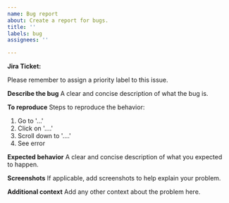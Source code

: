 ```yaml
---
name: Bug report
about: Create a report for bugs.
title: ''
labels: bug
assignees: ''

---
```


**Jira Ticket:** 

Please remember to assign a priority label to this issue. 

**Describe the bug**
A clear and concise description of what the bug is.

**To reproduce**
Steps to reproduce the behavior:
1. Go to '...'
2. Click on '....'
3. Scroll down to '....'
4. See error

**Expected behavior**
A clear and concise description of what you expected to happen.

**Screenshots**
If applicable, add screenshots to help explain your problem.

**Additional context**
Add any other context about the problem here.
